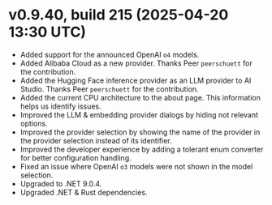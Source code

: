 # v0.9.40, build 215 (2025-04-20 13:30 UTC)
- Added support for the announced OpenAI `o4` models.
- Added Alibaba Cloud as a new provider. Thanks Peer `peerschuett` for the contribution.
- Added the Hugging Face inference provider as an LLM provider to AI Studio. Thanks Peer `peerschuett` for the contribution.
- Added the current CPU architecture to the about page. This information helps us identify issues.
- Improved the LLM & embedding provider dialogs by hiding not relevant options.
- Improved the provider selection by showing the name of the provider in the provider selection instead of its identifier.
- Improved the developer experience by adding a tolerant enum converter for better configuration handling.
- Fixed an issue where OpenAI `o3` models were not shown in the model selection.
- Upgraded to .NET 9.0.4.
- Upgraded .NET & Rust dependencies.
